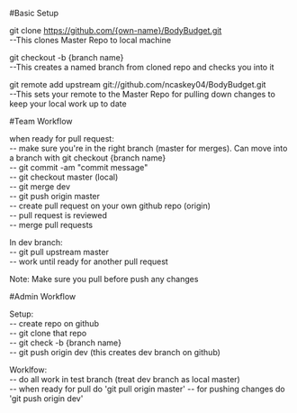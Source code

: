 #Basic Setup

<forked on github>

git clone https://github.com/{own-name}/BodyBudget.git<br>
	--This clones Master Repo to local machine

git checkout -b {branch name}<br>
	--This creates a named branch from cloned repo and checks you into it 
	                                                 
git remote add upstream git://github.com/ncaskey04/BodyBudget.git<br>
	--This sets your remote to the Master Repo for pulling down changes to keep your local work up to date


#Team Workflow

when ready for pull request:<br>
-- make sure you're in the right branch (master for merges). Can move into a branch with git checkout {branch name}<br>
-- git commit -am "commit message"<br>
-- git checkout master (local)<br>
-- git merge dev<br> 
-- git push origin master<br>
-- create pull request on your own github repo (origin)<br>
-- pull request is reviewed<br>
-- merge pull requests<br>

In dev branch: <br>
-- git pull upstream master<br>
-- work until ready for another pull request<br>

Note: Make sure you pull before push any changes

#Admin Workflow

Setup: <br>
-- create repo on github<br>
-- git clone that repo<br>
-- git check -b {branch name}<br>
-- git push origin dev (this creates dev branch on github)<br>

Worklfow:<br>
-- do all work in test branch (treat dev branch as local master)<br>
-- when ready for pull do 'git pull origin master'
-- for pushing changes do 'git push origin dev'






